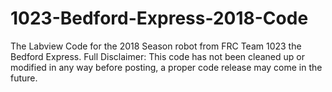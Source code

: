 # 1023-Bedford-Express-2018-Code
The Labview Code for the 2018 Season robot from FRC Team 1023 the Bedford Express.
Full Disclaimer: This code has not been cleaned up or modified in any way before posting, a proper code release may come in the future.
